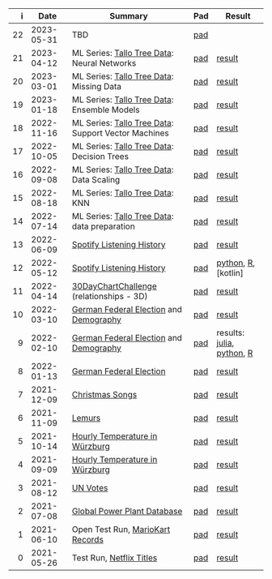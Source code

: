 |    i | Date       | Summary                                                                                                                       | Pad                                             | Result                                                                   |
| ---: | ---------- | ----------------------------------------------------------------------------------------------------------------------------- | ----------------------------------------------- | ------------------------------------------------------------------------ |
|   22 | 2023-05-31 | TBD | [pad](https://go.uniwue.de/ddojo-pad)     | |
|   21 | 2023-04-12 | ML Series: [Tallo Tree Data](https://zenodo.org/record/6637599): Neural Networks | [pad](https://hackmd.io/56ffavSMSq2qN3gmIVbFXg)     | [result](sessions/21_ml_neural_network//neural_network.html) |
|   20 | 2023-03-01 | ML Series: [Tallo Tree Data](https://zenodo.org/record/6637599): Missing Data | [pad](https://hackmd.io/eijAVY_WSdqdk2wc2ywpjw) | [result](sessions/20_ml_missing_data/missing_data.html) |
|   19 | 2023-01-18 | ML Series: [Tallo Tree Data](https://zenodo.org/record/6637599): Ensemble Models | [pad](https://hackmd.io/dDQWijGVQC-K2MGeUGcGOg) | [result](sessions/19_ml_ensemble/ensemble.html) |
|   18 | 2022-11-16 | ML Series: [Tallo Tree Data](https://zenodo.org/record/6637599): Support Vector Machines | [pad](https://hackmd.io/QjuLyc8uTe24aDCvtiN0pA) | [result](sessions/18_ml_svm/more_models.html) |
|   17 | 2022-10-05 | ML Series: [Tallo Tree Data](https://zenodo.org/record/6637599): Decision Trees | [pad](https://hackmd.io/4QAkxPHvTQK03aaq3adtsw)     | [result](sessions/17_ml_trees/decision_trees.html) |
|   16 | 2022-09-08 | ML Series: [Tallo Tree Data](https://zenodo.org/record/6637599): Data Scaling | [pad](https://hackmd.io/lVcSkcNyROeMBtY5Xp_p_g) | [result](sessions/16_ml_scaling/MinMaxScaler.html) |
|   15 | 2022-08-18 | ML Series: [Tallo Tree Data](https://zenodo.org/record/6637599): KNN | [pad](https://hackmd.io/RzSQOMptQcWwQunEzCmyCA)     | [result](sessions/15_ml_knn/knn.html)|
|   14 | 2022-07-14 | ML Series: [Tallo Tree Data](https://zenodo.org/record/6637599): data preparation | [pad](https://hackmd.io/pjdM_fbYTfS-adOlpww8hg) | [result](sessions/14_trees/exploration.html)|
|   13 | 2022-06-09 | [Spotify Listening History](https://www.spotify.com/ca-en/account/privacy/) | [pad](https://hackmd.io/AJll0xxrQXCPLwFqYZN4qA)     | [result](sessions/13_spotify/exploration_R.html)|
|   12 | 2022-05-12 | [Spotify Listening History](https://www.spotify.com/ca-en/account/privacy/) | [pad](https://hackmd.io/nTIemnbQQqKBrqUlZ0rb9w)     | [python](sessions/12_spotify/exploration_python.html), [R](sessions/12_spotify/exploration_R.html), [kotlin] |
|   11 | 2022-04-14 | [30DayChartChallenge](https://twitter.com/30DayChartChall/status/1509439977674915843) (relationships - 3D) | [pad](https://hackmd.io/okjtsFj2RDSLZ3ylW_C72w)     | [result](sessions/11_chart_3d_weather/relationship_3d_jl.html) |
|   10 | 2022-03-10 | [German Federal Election](https://www.bundeswahlleiter.de/bundestagswahlen/2021/ergebnisse/opendata.html#39734920-0eaf-4633-8858-ae792d5d610b) and [Demography](https://www.statistik.bayern.de/statistik/gebiet_bevoelkerung/demographischer_wandel/gemeinden/index.html) | [pad](https://hackmd.io/Y6YMmeXDQDucKm_o5h8HiA)     | [result](sessions/10_btw_demographics/btw-age.html) |
|    9 | 2022-02-10 | [German Federal Election](https://www.bundeswahlleiter.de/bundestagswahlen/2021/ergebnisse/opendata.html#39734920-0eaf-4633-8858-ae792d5d610b) and [Demography](https://www.statistik.bayern.de/statistik/gebiet_bevoelkerung/demographischer_wandel/gemeinden/index.html) | [pad](https://hackmd.io/RzaiSq4QTHWTTSQSSVrmyg)     | results: [julia](sessions/09_demographic/julia.html), [python](sessions/09_demographic/python.html), [R](sessions/09_demographic/R.html) |
|    8 | 2022-01-13 | [German Federal Election](https://www.bundeswahlleiter.de/bundestagswahlen/2021/ergebnisse/opendata.html#39734920-0eaf-4633-8858-ae792d5d610b)  | [pad](https://hackmd.io/KfOHZvFETm-7tSM-KxDGqg)     | [result](sessions/08_election/btw2021.html) |
|    7 | 2021-12-09 | [Christmas Songs](https://www.kaggle.com/sharkbait1223/billboard-top-100-christmas-carol-dataset)  | [pad](https://hackmd.io/x7zyXNyaSpOCRz8TGadleg)     | [result](sessions/07_christmas/christmas_billboard.html) |
|    6 | 2021-11-09 | [Lemurs](https://github.com/rfordatascience/tidytuesday/blob/master/data/2021/2021-08-24/readme.md) | [pad](https://go.uniwue.de/ddojo-padhttps://hackmd.io/cEQTuiwfSk6gSuT3uS4QkA) | [result](sessions/06_lemurs/exploration.html)      |
|    5 | 2021-10-14 | [Hourly Temperature in Würzburg](https://cdc.dwd.de/portal/)                                                                  | [pad](https://hackmd.io/mHP-kaILTUCdLyooCOus6Q) | [result](https://ddojo.github.io/sessions/05_weather/exploration)        |
|    4 | 2021-09-09 | [Hourly Temperature in Würzburg](https://cdc.dwd.de/portal/)                                                                  | [pad](https://hackmd.io/5iIuyuHnRZOWOH88cFFeCA) | [result](https://ddojo.github.io/sessions/04_weather/exploration)        |
|    3 | 2021-08-12 | [UN Votes](https://github.com/rfordatascience/tidytuesday/blob/master/data/2021/2021-03-23/readme.md)                         | [pad](https://hackmd.io/AfCChD1jTCiPY4dFztgvNw) | [result](https://ddojo.github.io/sessions/03_unvotes/exploration)        |
|    2 | 2021-07-08 | [Global Power Plant Database](https://github.com/wri/global-power-plant-database/)                                            | [pad](https://hackmd.io/nEtqtdxPTRajJKysKSykQQ) | [result](https://ddojo.github.io/sessions/02_powerplants/powerplant)     |
|    1 | 2021-06-10 | Open Test Run, [MarioKart Records](https://github.com/rfordatascience/tidytuesday/blob/master/data/2021/2021-05-25/readme.md) | [pad](https://hackmd.io/qUl1BnMBRCGJpGR6uuFiQA) | [result](https://ddojo.github.io/sessions/01_mariokart/exploration.html) |
|    0 | 2021-05-26 | Test Run, [Netflix Titles](https://github.com/rfordatascience/tidytuesday/blob/master/data/2021/2021-04-20/readme.md)         | [pad](https://hackmd.io/FUJE2rSHRHiqu-v1Vgg-gg) | [result](sessions/00_netflix/exploration)                                |
